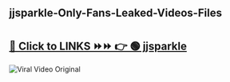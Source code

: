 
 ## jjsparkle-Only-Fans-Leaked-Videos-Files

# <h2><a href="https://mediaupload.pro?jjsparkle">🔗 Click to LINKS ⏩⏩ 👉 🟢 jjsparkle </a></h2>

<a href="https://mediaupload.pro?jjsparkle" rel="nofollow" data-target="animated-image.originalLink"><img src="https://i.ibb.co.com/xMMVF88/686577567.gif" alt="Viral Video Original" style="max-width: 100%; display: inline-block;" data-target="animated-image.originalImage"></a>